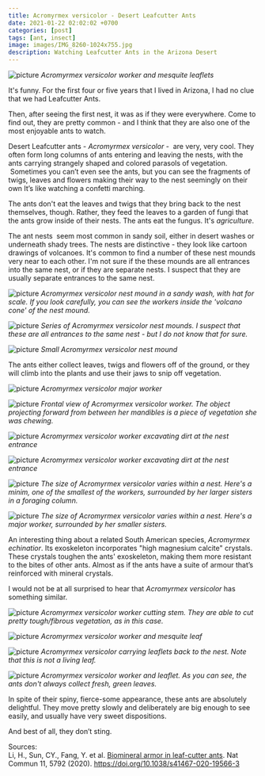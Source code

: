 ```yaml
---
title: Acromyrmex versicolor - Desert Leafcutter Ants
date: 2021-01-22 02:02:02 +0700
categories: [post]
tags: [ant, insect]
image: images/IMG_8260-1024x755.jpg
description: Watching Leafcutter Ants in the Arizona Desert
---
```


![picture](images/IMG_8260-1024x755.jpg)
*_Acromyrmex versicolor_ worker and mesquite leaflets*

It's funny. For the first four or five years that I lived in Arizona, I had no clue that we had Leafcutter Ants.

Then, after seeing the first nest, it was as if they were everywhere. Come to find out, they are pretty common - and I think that they are also one of the most enjoyable ants to watch.

<!--more-->

Desert Leafcutter ants - _Acromyrmex versicolor -_  are very, very cool. They often form long columns of ants entering and leaving the nests, with the ants carrying strangely shaped and colored parasols of vegetation.  Sometimes you can’t even see the ants, but you can see the fragments of twigs, leaves and flowers making their way to the nest seemingly on their own It’s like watching a confetti marching.

The ants don't eat the leaves and twigs that they bring back to the nest themselves, though. Rather, they feed the leaves to a garden of fungi that the ants grow inside of their nests. The ants eat the fungus. It's _agriculture_.

The ant nests  seem most common in sandy soil, either in desert washes or underneath shady trees. The nests are distinctive - they look like cartoon drawings of volcanoes. It's common to find a number of these nest mounds very near to each other. I'm not sure if the these mounds are all entrances into the same nest, or if they are separate nests. I suspect that they are usually separate entrances to the same nest.

![picture](images/IMG_7818-1024x677.jpg)
*_Acromyrmex versicolor_ nest mound in a sandy wash, with hat for scale. If you look carefully, you can see the workers inside the 'volcano cone' of the nest mound.*

![picture](images/DSCN1521-1024x738.jpg)
*Series of _Acromyrmex versicolor_ nest mounds. I suspect that these are all entrances to the same nest - but I do not know that for sure.*

![picture](images/DSCN9286-1024x768.jpg)
*Small _Acromyrmex versicolor_ nest mound*

The ants either collect leaves, twigs and flowers off of the ground, or they will climb into the plants and use their jaws to snip off vegetation.

![picture](images/IMG_0909-1024x646.jpg)
*_Acromyrmex versicolor_ major worker*

![picture](images/IMG_5785-1024x683.jpg)
*Frontal view of _Acromyrmex versicolor_ worker. The object projecting forward from between her mandibles is a piece of vegetation she was chewing.*

![picture](images/CRW_9229-1024x651.jpg)
*_Acromyrmex versicolor_ worker excavating dirt at the nest entrance*

![picture](images/CRW_8789-1024x671.jpg)
*_Acromyrmex versicolor_ worker excavating dirt at the nest entrance*

![picture](images/DSCN1584-1024x768.jpg)
*The size of _Acromyrmex versicolor_ varies within a nest. Here's a minim, one of the smallest of the workers, surrounded by her larger sisters in a foraging column.*

![picture](images/IMG_0908-1024x683.jpg)
*The size of _Acromyrmex versicolor_ varies within a nest. Here's a major worker, surrounded by her smaller sisters.*

An interesting thing about a related South American species, _Acromyrmex echinatior_. Its exoskeleton incorporates "high magnesium calcite" crystals. These crystals toughen the ants' exoskeleton, making them more resistant to the bites of other ants. Almost as if the ants have a suite of armour that’s reinforced with mineral crystals.

I would not be at all surprised to hear that _Acromyrmex versicolor_ has something similar.

![picture](images/CRW_9780-1024x712.jpg)
*_Acromyrmex versicolor_ worker cutting stem. They are able to cut pretty tough/fibrous vegetation, as in this case.*

![picture](images/IMG_7607-1024x879.jpg)
*_Acromyrmex versicolor_ worker and mesquite leaf*

![picture](images/IMG_8264-1024x728.jpg)
*_Acromyrmex versicolor_ carrying leaflets back to the nest. Note that this is not a living leaf.*

![picture](images/IMG_7609-1024x688.jpg)
*_Acromyrmex versicolor_ worker and leaflet. As you can see, the ants don't always collect fresh, green leaves.*

In spite of their spiny, fierce-some appearance, these ants are absolutely delightful. They move pretty slowly and deliberately are big enough to see easily, and usually have very sweet dispositions.

And best of all, they don’t sting.

Sources:  
Li, H., Sun, CY., Fang, Y. et al. [Biomineral armor in leaf-cutter ants](https://www.nature.com/articles/s41467-020-19566-3). Nat Commun 11, 5792 (2020). https://doi.org/10.1038/s41467-020-19566-3